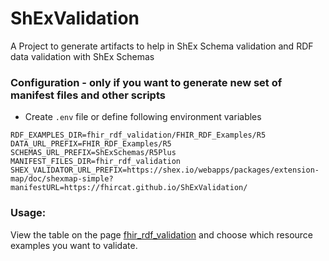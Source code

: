 # ShExValidation
A Project to generate artifacts to help in ShEx Schema validation and RDF data validation with ShEx Schemas


### Configuration - only if you want to generate new set of manifest files and other scripts
- Create `.env` file or define following environment variables
```
RDF_EXAMPLES_DIR=fhir_rdf_validation/FHIR_RDF_Examples/R5
DATA_URL_PREFIX=FHIR_RDF_Examples/R5
SCHEMAS_URL_PREFIX=ShExSchemas/R5Plus
MANIFEST_FILES_DIR=fhir_rdf_validation
SHEX_VALIDATOR_URL_PREFIX=https://shex.io/webapps/packages/extension-map/doc/shexmap-simple?manifestURL=https://fhircat.github.io/ShExValidation/
```
### Usage:
View the table on the page [fhir_rdf_validation](..) and choose which resource examples you want to validate.